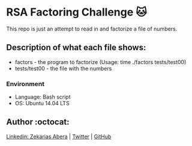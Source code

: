 # RSA Factoring Challenge :cat:
This repo is just an attempt to read in and factorize a file of numbers.

## Description of what each file shows:
* factors - the program to factorize (Usage: time ./factors tests/test00)
* tests/test00 - the file with the numbers
### Environment
* Language: Bash script
* OS: Ubuntu 14.04 LTS

## Author :octocat:

[Linkedin: Zekarias Abera](https://www.linkedin.com/in/zekarias-abera-01488b251?lipi=urn%3Ali%3Apage%3Ad_flagship3_profile_view_base_contact_details%3BGNV%2Bl0kPSSiRe56EjTrNKQ%3D%3D) | [Twitter](https://twitter.com/zachabera1999) | [GitHub](https://github.com/ZeekJager)
